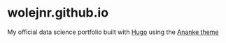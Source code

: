 # wolejnr.github.io
My official data science portfolio built with [Hugo](https://gohugo.io/) using the [Ananke theme](https://themes.gohugo.io/gohugo-theme-ananke/)
